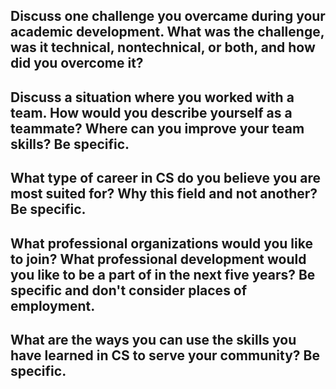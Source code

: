 ## Discuss one challenge you overcame during your academic development. What was the challenge, was it technical, nontechnical, or both, and how did you overcome it?

## Discuss a situation where you worked with a team. How would you describe yourself as a teammate? Where can you improve your team skills? Be specific.

## What type of career in CS do you believe you are most suited for? Why this field and not another? Be specific.

## What professional organizations would you like to join? What professional development would you like to be a part of in the next five years? Be specific and don't consider places of employment.

## What are the ways you can use the skills you have learned in CS to serve your community? Be specific.
